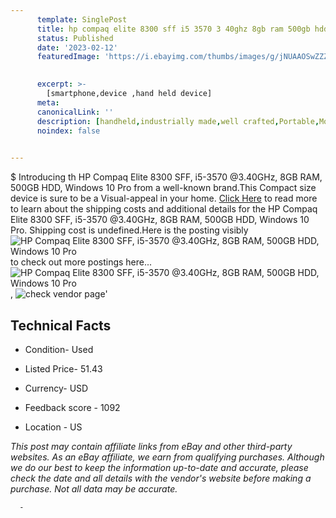 ```yaml
---
      template: SinglePost
      title: hp compaq elite 8300 sff i5 3570 3 40ghz 8gb ram 500gb hdd windows 10 pro
      status: Published
      date: '2023-02-12'
      featuredImage: 'https://i.ebayimg.com/thumbs/images/g/jNUAAOSwZZZjydqH/s-l225.jpg'
       

      excerpt: >-
        [smartphone,device ,hand held device]
      meta:
      canonicalLink: ''
      description: [handheld,industrially made,well crafted,Portable,Mobile,Compact,Convenient,Lightweight,Maneuverable,Man-portable,Miniature,Carriable,Hand-held,Light,Holdable,Transportable,Mobile device,Pocket-sized,On-the-go,Wireless,Cordless,Compact size,Convenient size, smartphone,device ,hand held device]
      noindex: false
      

---
```

$
      Introducing th HP Compaq Elite 8300 SFF, i5-3570 @3.40GHz, 8GB RAM, 500GB HDD, Windows 10 Pro from a well-known brand.This Compact size device  is sure to be a Visual-appeal in your home. [Click Here](https://www.ebay.com/itm/295486740012?hash=item44cc61d62c%3Ag%3AjNUAAOSwZZZjydqH&mkevt=1&mkcid=1&mkrid=711-53200-19255-0&campid=%253CePNCampaignId%253E&customid=%253CreferenceId%253E&toolid=10049) to read more to learn about the shipping costs and additional details for the HP Compaq Elite 8300 SFF, i5-3570 @3.40GHz, 8GB RAM, 500GB HDD, Windows 10 Pro. Shipping cost is undefined.Here is the posting visibly ![HP Compaq Elite 8300 SFF, i5-3570 @3.40GHz, 8GB RAM, 500GB HDD, Windows 10 Pro](https://i.ebayimg.com/thumbs/images/g/jNUAAOSwZZZjydqH/s-l225.jpg) to check out more postings here... ![HP Compaq Elite 8300 SFF, i5-3570 @3.40GHz, 8GB RAM, 500GB HDD, Windows 10 Pro](https://i.ebayimg.com/images/g/jNUAAOSwZZZjydqH/s-l1200.jpg), ![check vendor page](https://origin-galleryplus.ebayimg.com/ws/web/295486740012_2_0_1/225x225.jpg,https://origin-galleryplus.ebayimg.com/ws/web/295486740012_3_0_1/225x225.jpg,https://origin-galleryplus.ebayimg.com/ws/web/295486740012_4_0_1/225x225.jpg,https://origin-galleryplus.ebayimg.com/ws/web/295486740012_5_0_1/225x225.jpg,https://origin-galleryplus.ebayimg.com/ws/web/295486740012_6_0_1/225x225.jpg,https://origin-galleryplus.ebayimg.com/ws/web/295486740012_7_0_1/225x225.jpg,https://origin-galleryplus.ebayimg.com/ws/web/295486740012_8_0_1/225x225.jpg)'

      

 ## Technical Facts 



     
      

 - Condition- Used 


      

 - Listed Price- 51.43 


      

 - Currency- USD 


      

 - Feedback score - 1092 


      

 - Location - US 


      
      

 *_This post may contain affiliate links from eBay and other third-party websites. As an eBay affiliate, we earn from qualifying purchases. Although we do our best to keep the information up-to-date and accurate, please check the date and all details with the vendor's website before making a purchase. Not all data may be accurate._*




      -
